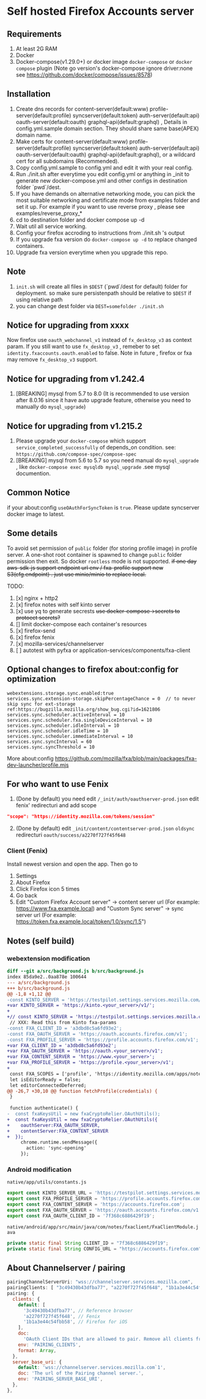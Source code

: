 # Self hosted Firefox Accounts server

## Requirements
1. At least 2G RAM
2. Docker
3. Docker-compose(v1.29.0+) or docker image `docker-compose` or `docker compose` plugin (Note go version's docker-compose ignore driver:none see https://github.com/docker/compose/issues/8578)

## Installation
1. Create dns records for content-server(default:www)  profile-server(default:profile) syncserver(default:token)  auth-server(default:api) oauth-server(default:oauth) graphql-api(default:graphql) , Details in config.yml.sample domain section. They should share same base(APEX) domain name.
2. Make certs for content-server(default:www)  profile-server(default:profile) syncserver(default:token)  auth-server(default:api) oauth-server(default:oauth) graphql-api(default:graphql), or a wildcard cert for all subdomains (Recommended).
3. Copy config.yml.sample to config.yml and edit it with your real config.
4. Run ./init.sh after everytime you edit config.yml or anything in \_init to generate new docker-compose.yml and other configs in destination folder \`pwd\`/dest.
5. <optional> If you have demands on alternative networking mode, you can pick the most suitable networking and certificate mode from examples folder and set it up. For example if you want to use reverse proxy , please see examples/reverse\_proxy\_\*
6. cd to destination folder and docker compose up -d
7. Wait util all service working. 
8. Config your firefox accroding to instructions from ./init.sh 's output
9. If you upgrade fxa version do `docker-compose up -d` to replace changed containers.
10. Upgrade fxa version everytime when you upgrade this repo.

## Note
1. `init.sh` will create all files in `$DEST` (\`pwd\`/dest for default) folder for deployment. so make sure persistenpath should be relative to `$DEST` if using relative path
2. you can change dest folder via `DEST=somefolder ./init.sh`

## Notice for upgrading from xxxx

Now firefox use `oauth_webchannel_v1` instead of `fx_desktop_v3` as context param.
If you still want to use `fx_desktop_v3` , remeber to set `identity.fxaccounts.oauth.enabled` to false.
Note in future , firefox or fxa may remove `fx_desktop_v3` support.

## Notice for upgrading from v1.242.4
1. [BREAKING] mysql from 5.7 to 8.0 (It is recommended to use version after 8.0.16 since it have auto upgrade feature, otherwise you need to manually do `mysql_upgrade`)

## Notice for upgrading from v1.215.2
1. Please upgrade your `docker-compose` which support `service_completed_successfully` of depends\_on condition. see: `https://github.com/compose-spec/compose-spec`
2. [BREAKING] mysql from 5.6 to 5.7 so you need manual do `mysql_upgrade` , like `docker-compose exec mysqldb mysql_upgrade` .see mysql documention.

## Common Notice
if your about:config `useOAuthForSyncToken` is `true`. Please update syncserver docker image to latest.

## Some details
To avoid set permission of `public` folder (for storing profile image) in profile server. A one-shot root container is spawned to change `public` folder permission then exit.
So docker `rootless` mode is not supported.
<del>if one day aws-sdk-js support endpoint url env / fxa-profile support new S3(cfg.endpoint) . just use minio/minio to replace local.</del>

TODO:
1. [x] nginx + http2
2. [x] firefox notes with self kinto server
3. [x] use yq to generate secrests <del>use docker-compose->secrets to protoect secrets?</del>
4. [] limit docker-compose each container's resources
5. [x] firefox-send
6. [x] firefox fenix
7. [x] mozilla-services/channelserver
8. [ ] autotest with pyfxa or application-services/components/fxa-client

## Optional changes to firefox about:config for optimization
```
webextensions.storage.sync.enabled:true
services.sync.extension-storage.skipPercentageChance = 0  // to never skip sync for ext-storage ref:https://bugzilla.mozilla.org/show_bug.cgi?id=1621806
services.sync.scheduler.activeInterval = 10
services.sync.scheduler.fxa.singleDeviceInterval = 10
services.sync.scheduler.idleInterval = 10
services.sync.scheduler.idleTime = 10
services.sync.scheduler.immediateInterval = 10
services.sync.syncInterval = 60
services.sync.syncThreshold = 10
```

More about:config
https://github.com/mozilla/fxa/blob/main/packages/fxa-dev-launcher/profile.mjs

## For who want to use Fenix
1. (Done by default) you need edit `/_init/auth/oauthserver-prod.json` edit fenix' redirecturi and add scope 
```json
"scope": "https://identity.mozilla.com/tokens/session"
```
2. (Done by default) edit `_init/content/contentserver-prod.json`  `oldsync` redirecturi `oauth/success/a2270f727f45f648` 

### Client (Fenix)
Install newest version and open the app. Then go to
1. Settings
2. About Firefox
3. Click Firefox icon 5 times
4. Go back
5. Edit "Custom Firefox Account server" -> content server url (For example: https://www.fxa.example.local) and "Custom Sync server" -> sync server url (For example: https://token.fxa.example.local/token/1.0/sync/1.5")


## Notes (self build)
### webextension modification
```diff
diff --git a/src/background.js b/src/background.js
index 85da9e2..0aa878e 100644
--- a/src/background.js
+++ b/src/background.js
@@ -1,8 +1,12 @@
-const KINTO_SERVER = 'https://testpilot.settings.services.mozilla.com/v1';
+var KINTO_SERVER = 'https://kinto.<your_server>/v1/';
+
+// const KINTO_SERVER = 'https://testpilot.settings.services.mozilla.com/v1';
 // XXX: Read this from Kinto fxa-params
-const FXA_CLIENT_ID = 'a3dbd8c5a6fd93e2';
-const FXA_OAUTH_SERVER = 'https://oauth.accounts.firefox.com/v1';
-const FXA_PROFILE_SERVER = 'https://profile.accounts.firefox.com/v1';
+var FXA_CLIENT_ID = 'a3dbd8c5a6fd93e2'; 
+var FXA_OAUTH_SERVER = 'https://oauth.<your_server>/v1';
+var FXA_CONTENT_SERVER = 'https://www.<your_server>';
+var FXA_PROFILE_SERVER = 'https://profile.<your_server>/v1';
+
 const FXA_SCOPES = ['profile', 'https://identity.mozilla.com/apps/notes'];
 let isEditorReady = false;
 let editorConnectedDeferred;
@@ -26,7 +30,10 @@ function fetchProfile(credentials) {
 }
 
 function authenticate() {
-  const fxaKeysUtil = new fxaCryptoRelier.OAuthUtils();
+  const fxaKeysUtil = new fxaCryptoRelier.OAuthUtils({
+    oauthServer:FXA_OAUTH_SERVER,
+    contentServer:FXA_CONTENT_SERVER
+  });
     chrome.runtime.sendMessage({
       action: 'sync-opening'
     });
```

### Android modification
`native/app/utils/constants.js`
```javascript
export const KINTO_SERVER_URL = 'https://testpilot.settings.services.mozilla.com/v1';
export const FXA_PROFILE_SERVER = 'https://profile.accounts.firefox.com/v1';
export const FXA_CONTENT_SERVER = 'https://accounts.firefox.com';
export const FXA_OAUTH_SERVER = 'https://oauth.accounts.firefox.com/v1';
export const FXA_OAUTH_CLIENT_ID = '7f368c6886429f19';
```

`native/android/app/src/main/java/com/notes/fxaclient/FxaClientModule.java`
```java
private static final String CLIENT_ID = "7f368c6886429f19";
private static final String CONFIG_URL = "https://accounts.firefox.com";
```

## About Channelserver / pairing
```javascript
pairingChannelServerUri: "wss://channelserver.services.mozilla.com",
pairingClients: [ "3c49430b43dfba77", "a2270f727f45f648", "1b1a3e44c54fbb58" ],
pairing: {
  clients: {
    default: [
      '3c49430b43dfba77', // Reference browser
      'a2270f727f45f648', // Fenix
      '1b1a3e44c54fbb58', // Firefox for iOS
    ],
    doc:
      'OAuth Client IDs that are allowed to pair. Remove all clients from this list to disable pairing.',
    env: 'PAIRING_CLIENTS',
    format: Array,
  },
  server_base_uri: {
    default: 'wss://channelserver.services.mozilla.com`1',
    doc: 'The url of the Pairing channel server.',
    env: 'PAIRING_SERVER_BASE_URI',
  },
},
```
